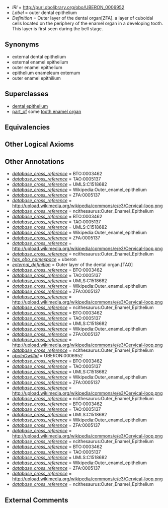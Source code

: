  * *IRI* = http://purl.obolibrary.org/obo/UBERON_0006952
 * *Label* = outer dental epithelium
 * *Definition* = Outer layer of the dental organ[ZFA]. a layer of cuboidal cells located on the periphery of the enamel organ in a developing tooth. This layer is first seen during the bell stage.

## Synonyms

 * external dental epithelium
 * external enamel epithelium
 * outer enamel epithelium
 * epithelium enameleum externum
 * outer enamel epithilium

## Superclasses

 * [dental epithelium](../../UBERON/43/UBERON_0003843.md)
 * [part_of](../../BFO/50/BFO_0000050.md) some [tooth enamel organ](../../UBERON/76/UBERON_0005176.md)

## Equivalencies


## Other Logical Axioms


## Other Annotations

 * *[database_cross_reference](../../ef/oboInOwl#hasDbXref.md)* = BTO:0003462
 * *[database_cross_reference](../../ef/oboInOwl#hasDbXref.md)* = TAO:0005137
 * *[database_cross_reference](../../ef/oboInOwl#hasDbXref.md)* = UMLS:C1518682
 * *[database_cross_reference](../../ef/oboInOwl#hasDbXref.md)* = Wikipedia:Outer_enamel_epithelium
 * *[database_cross_reference](../../ef/oboInOwl#hasDbXref.md)* = ZFA:0005137
 * *[database_cross_reference](../../ef/oboInOwl#hasDbXref.md)* = http://upload.wikimedia.org/wikipedia/commons/e/e3/Cervical-loop.png
 * *[database_cross_reference](../../ef/oboInOwl#hasDbXref.md)* = ncithesaurus:Outer_Enamel_Epithelium
 * *[database_cross_reference](../../ef/oboInOwl#hasDbXref.md)* = BTO:0003462
 * *[database_cross_reference](../../ef/oboInOwl#hasDbXref.md)* = TAO:0005137
 * *[database_cross_reference](../../ef/oboInOwl#hasDbXref.md)* = UMLS:C1518682
 * *[database_cross_reference](../../ef/oboInOwl#hasDbXref.md)* = Wikipedia:Outer_enamel_epithelium
 * *[database_cross_reference](../../ef/oboInOwl#hasDbXref.md)* = ZFA:0005137
 * *[database_cross_reference](../../ef/oboInOwl#hasDbXref.md)* = http://upload.wikimedia.org/wikipedia/commons/e/e3/Cervical-loop.png
 * *[database_cross_reference](../../ef/oboInOwl#hasDbXref.md)* = ncithesaurus:Outer_Enamel_Epithelium
 * *[has_obo_namespace](../../ce/oboInOwl#hasOBONamespace.md)* = uberon
 * *[external_definition](../../UBPROP/01/UBPROP_0000001.md)* = Outer layer of the dental organ.[TAO]
 * *[database_cross_reference](../../ef/oboInOwl#hasDbXref.md)* = BTO:0003462
 * *[database_cross_reference](../../ef/oboInOwl#hasDbXref.md)* = TAO:0005137
 * *[database_cross_reference](../../ef/oboInOwl#hasDbXref.md)* = UMLS:C1518682
 * *[database_cross_reference](../../ef/oboInOwl#hasDbXref.md)* = Wikipedia:Outer_enamel_epithelium
 * *[database_cross_reference](../../ef/oboInOwl#hasDbXref.md)* = ZFA:0005137
 * *[database_cross_reference](../../ef/oboInOwl#hasDbXref.md)* = http://upload.wikimedia.org/wikipedia/commons/e/e3/Cervical-loop.png
 * *[database_cross_reference](../../ef/oboInOwl#hasDbXref.md)* = ncithesaurus:Outer_Enamel_Epithelium
 * *[database_cross_reference](../../ef/oboInOwl#hasDbXref.md)* = BTO:0003462
 * *[database_cross_reference](../../ef/oboInOwl#hasDbXref.md)* = TAO:0005137
 * *[database_cross_reference](../../ef/oboInOwl#hasDbXref.md)* = UMLS:C1518682
 * *[database_cross_reference](../../ef/oboInOwl#hasDbXref.md)* = Wikipedia:Outer_enamel_epithelium
 * *[database_cross_reference](../../ef/oboInOwl#hasDbXref.md)* = ZFA:0005137
 * *[database_cross_reference](../../ef/oboInOwl#hasDbXref.md)* = http://upload.wikimedia.org/wikipedia/commons/e/e3/Cervical-loop.png
 * *[database_cross_reference](../../ef/oboInOwl#hasDbXref.md)* = ncithesaurus:Outer_Enamel_Epithelium
 * *[oboInOwl#id](../../id/oboInOwl#id.md)* = UBERON:0006952
 * *[database_cross_reference](../../ef/oboInOwl#hasDbXref.md)* = BTO:0003462
 * *[database_cross_reference](../../ef/oboInOwl#hasDbXref.md)* = TAO:0005137
 * *[database_cross_reference](../../ef/oboInOwl#hasDbXref.md)* = UMLS:C1518682
 * *[database_cross_reference](../../ef/oboInOwl#hasDbXref.md)* = Wikipedia:Outer_enamel_epithelium
 * *[database_cross_reference](../../ef/oboInOwl#hasDbXref.md)* = ZFA:0005137
 * *[database_cross_reference](../../ef/oboInOwl#hasDbXref.md)* = http://upload.wikimedia.org/wikipedia/commons/e/e3/Cervical-loop.png
 * *[database_cross_reference](../../ef/oboInOwl#hasDbXref.md)* = ncithesaurus:Outer_Enamel_Epithelium
 * *[database_cross_reference](../../ef/oboInOwl#hasDbXref.md)* = BTO:0003462
 * *[database_cross_reference](../../ef/oboInOwl#hasDbXref.md)* = TAO:0005137
 * *[database_cross_reference](../../ef/oboInOwl#hasDbXref.md)* = UMLS:C1518682
 * *[database_cross_reference](../../ef/oboInOwl#hasDbXref.md)* = Wikipedia:Outer_enamel_epithelium
 * *[database_cross_reference](../../ef/oboInOwl#hasDbXref.md)* = ZFA:0005137
 * *[database_cross_reference](../../ef/oboInOwl#hasDbXref.md)* = http://upload.wikimedia.org/wikipedia/commons/e/e3/Cervical-loop.png
 * *[database_cross_reference](../../ef/oboInOwl#hasDbXref.md)* = ncithesaurus:Outer_Enamel_Epithelium
 * *[database_cross_reference](../../ef/oboInOwl#hasDbXref.md)* = BTO:0003462
 * *[database_cross_reference](../../ef/oboInOwl#hasDbXref.md)* = TAO:0005137
 * *[database_cross_reference](../../ef/oboInOwl#hasDbXref.md)* = UMLS:C1518682
 * *[database_cross_reference](../../ef/oboInOwl#hasDbXref.md)* = Wikipedia:Outer_enamel_epithelium
 * *[database_cross_reference](../../ef/oboInOwl#hasDbXref.md)* = ZFA:0005137
 * *[database_cross_reference](../../ef/oboInOwl#hasDbXref.md)* = http://upload.wikimedia.org/wikipedia/commons/e/e3/Cervical-loop.png
 * *[database_cross_reference](../../ef/oboInOwl#hasDbXref.md)* = ncithesaurus:Outer_Enamel_Epithelium

## External Comments

